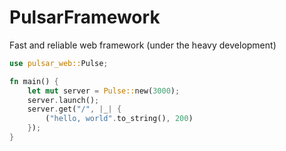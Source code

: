 # PulsarFramework

Fast and reliable web framework (under the heavy development)

```rust
use pulsar_web::Pulse;

fn main() {
    let mut server = Pulse::new(3000);
    server.launch();
    server.get("/", |_| {
        ("hello, world".to_string(), 200)
    });
}
```